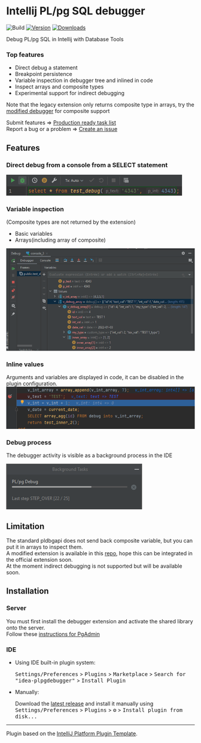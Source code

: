 # Intellij PL/pg SQL debugger

![Build](https://github.com/ng-galien/idea-plpgdebugger/workflows/Build/badge.svg)
[![Version](https://img.shields.io/jetbrains/plugin/v/PLUGIN_ID.svg)](https://plugins.jetbrains.com/plugin/18419-postgresql-debugger)
[![Downloads](https://img.shields.io/jetbrains/plugin/d/PLUGIN_ID.svg)](https://plugins.jetbrains.com/plugin/18419-postgresql-debugger)

<!-- Plugin description -->
Debug PL/pg SQL in Intellij with Database Tools<br/>

### Top features
- Direct debug a statement
- Breakpoint persistence
- Variable inspection in debugger tree and inlined in code
- Inspect arrays and composite types
- Experimental support for indirect debugging


Note that the legacy extension only returns composite type in arrays, try the [modified debugger](https://github.com/ng-galien/pldebugger/blob/print-vars-14/INSTALL.md) for composite support 

Submit features => [Production ready task list](https://github.com/ng-galien/idea-plpgdebugger/issues/17)  
Report a bug or a problem => [Create an issue](https://github.com/ng-galien/idea-plpgdebugger/issues/new/choose)
<!-- Plugin description end -->

## Features

### Direct debug from a console from a SELECT statement

![](img/select-debug.png)

### Variable inspection

(Composite types are not returned by the extension)

  * Basic variables
  * Arrays(including array of composite)

![](img/inspect-variables.png)

### Inline values

Arguments and variables are displayed in code, it can be disabled in the plugin configuration.  
![](img/inline-variables.png)

### Debug process

The debugger activity is visible as a background process in the IDE

![](img/background-process.png)

## Limitation

The standard pldbgapi does not send back composite variable, but you can put it in arrays to inspect them.  
A modified extension is available in this [repo](https://github.com/ng-galien/pldebugger), hope this can be integrated in the official extension soon.  
At the moment indirect debugging is not supported but will be available soon.

## Installation

### Server
You must first install the debugger extension and activate the shared library onto the server.  
Follow these [instructions for PgAdmin](https://www.pgadmin.org/docs/pgadmin4/development/debugger.html)


### IDE

- Using IDE built-in plugin system:
  
  <kbd>Settings/Preferences</kbd> > <kbd>Plugins</kbd> > <kbd>Marketplace</kbd> > <kbd>Search for "idea-plpgdebugger"</kbd> >
  <kbd>Install Plugin</kbd>
  
- Manually:

  Download the [latest release](https://github.com/ng-galien/idea-plpgdebugger/releases/latest) and install it manually using
  <kbd>Settings/Preferences</kbd> > <kbd>Plugins</kbd> > <kbd>⚙️</kbd> > <kbd>Install plugin from disk...</kbd>


---
Plugin based on the [IntelliJ Platform Plugin Template][template].



[template]: https://github.com/JetBrains/intellij-platform-plugin-template
